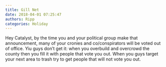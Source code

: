 ```yaml
---
title: Gill Net
date: 2018-04-01 07:25:47
authors: Ripp
categories: Holiday
---
```


 Hey Catalyst, by the time you and your political group make that announcement, many of your cronies and co/conspirators will be voted out of office.   Yiu guys don’t get it: when you overbuild and overcrowd the county then you fill it with people that vote you out.
When you guys target your next area to trash try to get people that will not vote you out.